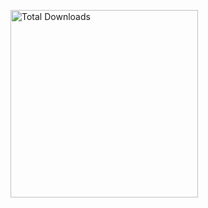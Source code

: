 <p align="left">
<a href="https://github.com/winebox64/winlator/releases">
<img src="https://img.shields.io/badge/%20>%20DOWNLOAD%20<%20-wb64?style=for-the-badge-plastic&logo=Android&logoColor=green&logoSize=auto&label=WINLATOR%20WB64&labelColor=blue&color=66BA32" alt="Total Downloads" width="300">
</p>
